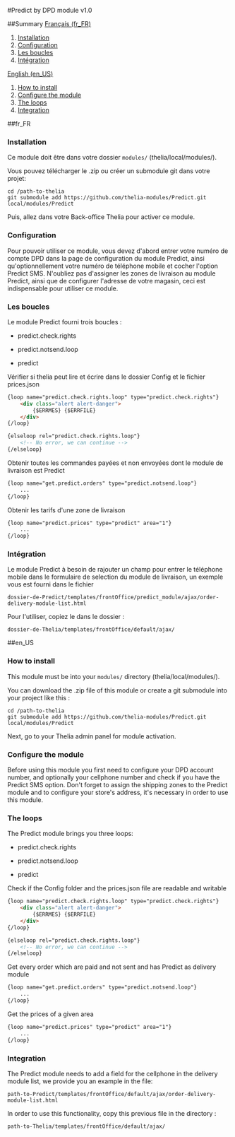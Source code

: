 #Predict by DPD module v1.0

##Summary
[Français (fr_FR)](#fr_FR)

1. [Installation](#fr_FR_Install)
2. [Configuration](#fr_FR_Configure)
3. [Les boucles](#fr_FR_Loops)
4. [Intégration](#fr_FR_Integration)

[English (en_US)](#en_US)

1. [How to install](#en_US_Install)
2. [Configure the module](#en_US_Configure)
3. [The loops](#en_US_Loops)
4. [Integration](#en_US_Integration)

##fr_FR <a name="fr_FR"></a>

### Installation <a name="fr_FR_Install"></a>
Ce module doit être dans votre dossier ```modules/``` (thelia/local/modules/).

Vous pouvez télécharger le .zip ou créer un submodule git dans votre projet:
```
cd /path-to-thelia
git submodule add https://github.com/thelia-modules/Predict.git local/modules/Predict
```

Puis, allez dans votre Back-office Thelia pour activer ce module.

### Configuration <a name="fr_FR_Configure"></a>

Pour pouvoir utiliser ce module, vous devez d'abord entrer votre numéro de compte DPD dans
la page de configuration du module Predict, ainsi qu'optionnellement votre numéro de téléphone
mobile et cocher l'option Predict SMS.
N'oubliez pas d'assigner les zones de livraison au module Predict, ainsi que de configurer l'adresse de votre magasin,
ceci est indispensable pour utiliser ce module.

### Les boucles <a name="fr_FR_Loops"></a>

Le module Predict fourni trois boucles :

- predict.check.rights

- predict.notsend.loop

- predict

Vérifier si thelia peut lire et écrire dans le dossier Config et le fichier prices.json
```html
{loop name="predict.check.rights.loop" type="predict.check.rights"}
    <div class="alert alert-danger">
        {$ERRMES} {$ERRFILE}
    </div>
{/loop}

{elseloop rel="predict.check.rights.loop"}
    <!-- No error, we can continue -->
{/elseloop}
```

Obtenir toutes les commandes payées et non envoyées dont le module de livraison est Predict
```html
{loop name="get.predict.orders" type="predict.notsend.loop"}
    ...
{/loop}
```

Obtenir les tarifs d'une zone de livraison
```html
{loop name="predict.prices" type="predict" area="1"}
    ...
{/loop}
```

### Intégration <a name="fr_FR_Integration"></a>

Le module Predict à besoin de rajouter un champ pour entrer le téléphone mobile dans le formulaire
de selection du module de livraison, un exemple vous est fourni dans le fichier
```
dossier-de-Predict/templates/frontOffice/predict_module/ajax/order-delivery-module-list.html
```

Pour l'utiliser, copiez le dans le dossier :
```
dossier-de-Thelia/templates/frontOffice/default/ajax/
```

##en_US <a name="en_US"></a>

### How to install <a name="en_US_Install"></a>
This module must be into your ```modules/``` directory (thelia/local/modules/).

You can download the .zip file of this module or create a git submodule into your project like this :

```
cd /path-to-thelia
git submodule add https://github.com/thelia-modules/Predict.git local/modules/Predict
```

Next, go to your Thelia admin panel for module activation.

### Configure the module <a name="en_US_Configure"></a>

Before using this module you first need to configure your DPD account number,
and optionally your cellphone number and check if you have the Predict SMS option.
Don't forget to assign the shipping zones to the Predict module and to configure your store's address,
it's necessary in order to use this module.

### The loops <a name="en_US_Loops"></a>

The Predict module brings you three loops:

- predict.check.rights

- predict.notsend.loop

- predict

Check if the Config folder and the prices.json file are readable and writable
```html
{loop name="predict.check.rights.loop" type="predict.check.rights"}
    <div class="alert alert-danger">
        {$ERRMES} {$ERRFILE}
    </div>
{/loop}

{elseloop rel="predict.check.rights.loop"}
    <!-- No error, we can continue -->
{/elseloop}
```

Get every order which are paid and not sent and has Predict as delivery module
```html
{loop name="get.predict.orders" type="predict.notsend.loop"}
    ...
{/loop}
```

Get the prices of a given area
```html
{loop name="predict.prices" type="predict" area="1"}
    ...
{/loop}
```

### Integration <a name="en_US_Integration"></a>

The Predict module needs to add a field for the cellphone in the delivery module list, we provide you
an example in the file:
```
path-to-Predict/templates/frontOffice/default/ajax/order-delivery-module-list.html
```

In order to use this functionality, copy this previous file in the directory :
```
path-to-Thelia/templates/frontOffice/default/ajax/
```
